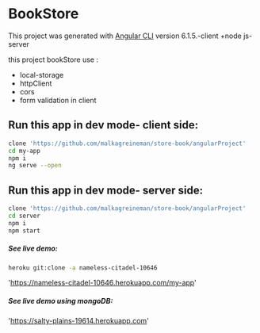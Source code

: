 # BookStore

This project was generated with [Angular CLI](https://github.com/angular/angular-cli) version 6.1.5.-client    +node js- server

this project bookStore use :
* local-storage
* httpClient
* cors
* form validation in client

## Run this app in dev mode- client side:
```bash
clone 'https://github.com/malkagreineman/store-book/angularProject'
cd my-app
npm i
ng serve --open
```
## Run this app in dev mode- server side:
```bash
clone 'https://github.com/malkagreineman/store-book/angularProject'
cd server
npm i
npm start
```

##### See live demo:
```bash
heroku git:clone -a nameless-citadel-10646
```
'https://nameless-citadel-10646.herokuapp.com/my-app'

##### See live demo using mongoDB:

'https://salty-plains-19614.herokuapp.com'




